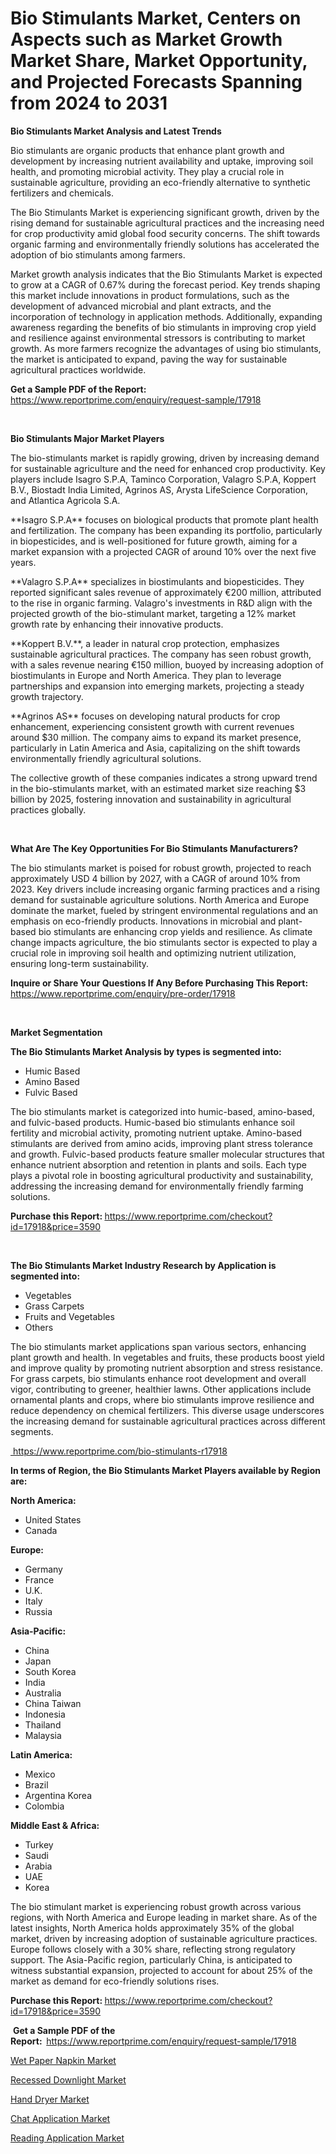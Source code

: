 <p><h1>Bio Stimulants Market, Centers on Aspects such as Market Growth Market Share, Market Opportunity, and Projected Forecasts Spanning from 2024 to 2031</h1></p><p><strong>Bio Stimulants Market Analysis and Latest Trends</strong></p>
<p><p>Bio stimulants are organic products that enhance plant growth and development by increasing nutrient availability and uptake, improving soil health, and promoting microbial activity. They play a crucial role in sustainable agriculture, providing an eco-friendly alternative to synthetic fertilizers and chemicals.</p><p>The Bio Stimulants Market is experiencing significant growth, driven by the rising demand for sustainable agricultural practices and the increasing need for crop productivity amid global food security concerns. The shift towards organic farming and environmentally friendly solutions has accelerated the adoption of bio stimulants among farmers.</p><p>Market growth analysis indicates that the Bio Stimulants Market is expected to grow at a CAGR of 0.67% during the forecast period. Key trends shaping this market include innovations in product formulations, such as the development of advanced microbial and plant extracts, and the incorporation of technology in application methods. Additionally, expanding awareness regarding the benefits of bio stimulants in improving crop yield and resilience against environmental stressors is contributing to market growth. As more farmers recognize the advantages of using bio stimulants, the market is anticipated to expand, paving the way for sustainable agricultural practices worldwide.</p></p>
<p><strong>Get a Sample PDF of the Report:&nbsp;</strong> <a href="https://www.reportprime.com/enquiry/request-sample/17918?utm_campaign=8&utm_medium=2&utm_source=Github&utm_content=ia&utm_term=20112024&utm_id=bio-stimulants">https://www.reportprime.com/enquiry/request-sample/17918</a></p>
<p>&nbsp;</p>
<p><strong>Bio Stimulants Major Market Players</strong></p>
<p><p>The bio-stimulants market is rapidly growing, driven by increasing demand for sustainable agriculture and the need for enhanced crop productivity. Key players include Isagro S.P.A, Taminco Corporation, Valagro S.P.A, Koppert B.V., Biostadt India Limited, Agrinos AS, Arysta LifeScience Corporation, and Atlantica Agricola S.A.</p><p>**Isagro S.P.A** focuses on biological products that promote plant health and fertilization. The company has been expanding its portfolio, particularly in biopesticides, and is well-positioned for future growth, aiming for a market expansion with a projected CAGR of around 10% over the next five years.</p><p>**Valagro S.P.A** specializes in biostimulants and biopesticides. They reported significant sales revenue of approximately €200 million, attributed to the rise in organic farming. Valagro's investments in R&D align with the projected growth of the bio-stimulant market, targeting a 12% market growth rate by enhancing their innovative products.</p><p>**Koppert B.V.**, a leader in natural crop protection, emphasizes sustainable agricultural practices. The company has seen robust growth, with a sales revenue nearing €150 million, buoyed by increasing adoption of biostimulants in Europe and North America. They plan to leverage partnerships and expansion into emerging markets, projecting a steady growth trajectory.</p><p>**Agrinos AS** focuses on developing natural products for crop enhancement, experiencing consistent growth with current revenues around $30 million. The company aims to expand its market presence, particularly in Latin America and Asia, capitalizing on the shift towards environmentally friendly agricultural solutions.</p><p>The collective growth of these companies indicates a strong upward trend in the bio-stimulants market, with an estimated market size reaching $3 billion by 2025, fostering innovation and sustainability in agricultural practices globally.</p></p>
<p>&nbsp;</p>
<p><strong>What Are The Key Opportunities For Bio Stimulants Manufacturers?</strong></p>
<p><p>The bio stimulants market is poised for robust growth, projected to reach approximately USD 4 billion by 2027, with a CAGR of around 10% from 2023. Key drivers include increasing organic farming practices and a rising demand for sustainable agriculture solutions. North America and Europe dominate the market, fueled by stringent environmental regulations and an emphasis on eco-friendly products. Innovations in microbial and plant-based bio stimulants are enhancing crop yields and resilience. As climate change impacts agriculture, the bio stimulants sector is expected to play a crucial role in improving soil health and optimizing nutrient utilization, ensuring long-term sustainability.</p></p>
<p><strong>Inquire or Share Your Questions If Any Before Purchasing This Report:</strong> <a href="https://www.reportprime.com/enquiry/pre-order/17918?utm_campaign=8&utm_medium=2&utm_source=Github&utm_content=ia&utm_term=20112024&utm_id=bio-stimulants">https://www.reportprime.com/enquiry/pre-order/17918</a></p>
<p>&nbsp;</p>
<p><strong>Market Segmentation</strong></p>
<p><strong>The Bio Stimulants Market Analysis by types is segmented into:</strong></p>
<p><ul><li>Humic Based</li><li>Amino Based</li><li>Fulvic Based</li></ul></p>
<p><p>The bio stimulants market is categorized into humic-based, amino-based, and fulvic-based products. Humic-based bio stimulants enhance soil fertility and microbial activity, promoting nutrient uptake. Amino-based stimulants are derived from amino acids, improving plant stress tolerance and growth. Fulvic-based products feature smaller molecular structures that enhance nutrient absorption and retention in plants and soils. Each type plays a pivotal role in boosting agricultural productivity and sustainability, addressing the increasing demand for environmentally friendly farming solutions.</p></p>
<p><strong>Purchase this Report:&nbsp;</strong><a href="https://www.reportprime.com/checkout?id=17918&price=3590&utm_campaign=8&utm_medium=2&utm_source=Github&utm_content=ia&utm_term=20112024&utm_id=bio-stimulants">https://www.reportprime.com/checkout?id=17918&price=3590</a></p>
<p>&nbsp;</p>
<p><strong>The Bio Stimulants Market Industry Research by Application is segmented into:</strong></p>
<p><ul><li>Vegetables</li><li>Grass Carpets</li><li>Fruits and Vegetables</li><li>Others</li></ul></p>
<p><p>The bio stimulants market applications span various sectors, enhancing plant growth and health. In vegetables and fruits, these products boost yield and improve quality by promoting nutrient absorption and stress resistance. For grass carpets, bio stimulants enhance root development and overall vigor, contributing to greener, healthier lawns. Other applications include ornamental plants and crops, where bio stimulants improve resilience and reduce dependency on chemical fertilizers. This diverse usage underscores the increasing demand for sustainable agricultural practices across different segments.</p></p>
<p><a href="https://www.reportprime.com/bio-stimulants-r17918?utm_campaign=8&utm_medium=2&utm_source=Github&utm_content=ia&utm_term=20112024&utm_id=bio-stimulants">&nbsp;https://www.reportprime.com/bio-stimulants-r17918</a></p>
<p><strong>In terms of Region, the Bio Stimulants Market Players available by Region are:</strong></p>
<p>
    <p> <strong> North America: </strong>
        <ul>
            <li>United States</li>
            <li>Canada</li>
        </ul>
        </p> 
    <p> <strong> Europe: </strong>
        <ul>
            <li>Germany</li>
            <li>France</li>
            <li>U.K.</li>
            <li>Italy</li>
            <li>Russia</li>
        </ul>
        </p> 
    <p> <strong> Asia-Pacific: </strong>
        <ul>
            <li>China</li>
            <li>Japan</li>
            <li>South Korea</li>
            <li>India</li>
            <li>Australia</li>
            <li>China Taiwan</li>
            <li>Indonesia</li>
            <li>Thailand</li>
            <li>Malaysia</li>
        </ul>
        </p> 
    <p> <strong> Latin America: </strong>
        <ul>
            <li>Mexico</li>
            <li>Brazil</li>
            <li>Argentina Korea</li>
            <li>Colombia</li>
        </ul>
        </p> 
    <p> <strong> Middle East & Africa: </strong>
        <ul>
            <li>Turkey</li>
            <li>Saudi</li>
            <li>Arabia</li>
            <li>UAE</li>
            <li>Korea</li>
        </ul>
    </p>
    </p>
<p><p>The bio stimulant market is experiencing robust growth across various regions, with North America and Europe leading in market share. As of the latest insights, North America holds approximately 35% of the global market, driven by increasing adoption of sustainable agriculture practices. Europe follows closely with a 30% share, reflecting strong regulatory support. The Asia-Pacific region, particularly China, is anticipated to witness substantial expansion, projected to account for about 25% of the market as demand for eco-friendly solutions rises.</p></p>
<p><strong>Purchase this Report: </strong><a href="https://www.reportprime.com/checkout?id=17918&price=3590&utm_campaign=8&utm_medium=2&utm_source=Github&utm_content=ia&utm_term=20112024&utm_id=bio-stimulants">https://www.reportprime.com/checkout?id=17918&price=3590</a></p>
<p>&nbsp;<strong>Get a Sample PDF of the Report:&nbsp;&nbsp;</strong><a href="https://www.reportprime.com/enquiry/request-sample/17918?utm_campaign=8&utm_medium=2&utm_source=Github&utm_content=ia&utm_term=20112024&utm_id=bio-stimulants">https://www.reportprime.com/enquiry/request-sample/17918</a></p>
<p><strong></strong></p>
<p><p><a href="https://github.com/AfsanaMia652/Market-Research-Report-List-1/blob/main/wet-paper-napkin-market.md?utm_campaign=8&utm_medium=2&utm_source=Github&utm_content=ia&utm_term=20112024&utm_id=bio-stimulants">Wet Paper Napkin Market</a></p><p><a href="https://github.com/PeterParrish5/Market-Research-Report-List-7/blob/main/recessed-downlight-market.md?utm_campaign=8&utm_medium=2&utm_source=Github&utm_content=ia&utm_term=20112024&utm_id=bio-stimulants">Recessed Downlight Market</a></p><p><a href="https://www.linkedin.com/pulse/hand-dryer-market-trends-insights-type-application-5upse?utm_campaign=8&utm_medium=2&utm_source=Github&utm_content=ia&utm_term=20112024&utm_id=bio-stimulants">Hand Dryer Market</a></p><p><a href="https://issuu.com/reportprime-2/docs/chat-application-market-size-2030.p_1373ba9fdb62d6?utm_campaign=8&utm_medium=2&utm_source=Github&utm_content=ia&utm_term=20112024&utm_id=bio-stimulants">Chat Application Market</a></p><p><a href="https://issuu.com/reportprime-2/docs/reading-application-market-size-203_c639a6f32cf36d?utm_campaign=8&utm_medium=2&utm_source=Github&utm_content=ia&utm_term=20112024&utm_id=bio-stimulants">Reading Application Market</a></p></p>